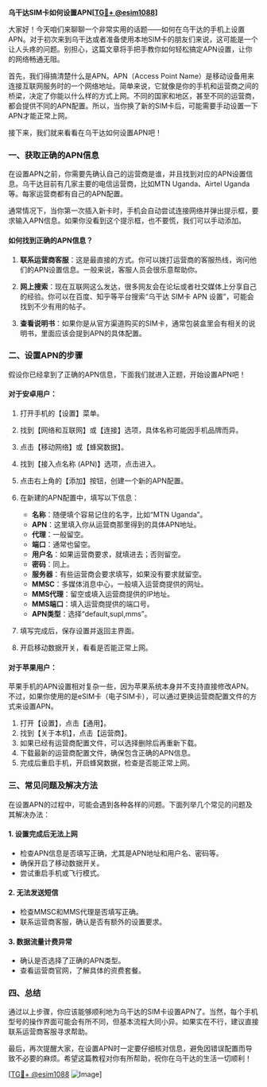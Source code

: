 **乌干达SIM卡如何设置APN[[TG💪+ @esim1088](https://t.me/s/esim1088)]**

大家好！今天咱们来聊聊一个非常实用的话题——如何在乌干达的手机上设置APN。对于初次来到乌干达或者准备使用本地SIM卡的朋友们来说，这可能是一个让人头疼的问题。别担心，这篇文章将手把手教你如何轻松搞定APN设置，让你的网络畅通无阻。

首先，我们得搞清楚什么是APN。APN（Access Point Name）是移动设备用来连接互联网服务时的一个网络地址。简单来说，它就像是你的手机和运营商之间的桥梁，决定了你能以什么样的方式上网。不同的国家和地区，甚至不同的运营商，都会提供不同的APN配置。所以，当你换了新的SIM卡后，可能需要手动设置一下APN才能正常上网。

接下来，我们就来看看在乌干达如何设置APN吧！

### 一、获取正确的APN信息

在设置APN之前，你需要先确认自己的运营商是谁，并且找到对应的APN设置信息。乌干达目前有几家主要的电信运营商，比如MTN Uganda、Airtel Uganda等。每家运营商都有自己的APN配置。

通常情况下，当你第一次插入新卡时，手机会自动尝试连接网络并弹出提示框，要求输入APN信息。如果你没看到这个提示框，也不要慌，我们可以手动添加。

#### 如何找到正确的APN信息？

1. **联系运营商客服**：这是最直接的方式。你可以拨打运营商的客服热线，询问他们的APN设置信息。一般来说，客服人员会很乐意帮助你。
   
2. **网上搜索**：现在互联网这么发达，很多网友会在论坛或者社交媒体上分享自己的经验。你可以在百度、知乎等平台搜索“乌干达 SIM卡 APN 设置”，可能会找到不少有用的帖子。

3. **查看说明书**：如果你是从官方渠道购买的SIM卡，通常包装盒里会有相关的说明书，里面应该会提到APN的具体配置。

### 二、设置APN的步骤

假设你已经拿到了正确的APN信息，下面我们就进入正题，开始设置APN吧！

#### 对于安卓用户：

1. 打开手机的【设置】菜单。
2. 找到【网络和互联网】或【连接】选项，具体名称可能因手机品牌而异。
3. 点击【移动网络】或【蜂窝数据】。
4. 找到【接入点名称 (APN)】选项，点击进入。
5. 点击右上角的【添加】按钮，创建一个新的APN配置。
6. 在新建的APN配置中，填写以下信息：
   - **名称**：随便填个容易记住的名字，比如“MTN Uganda”。
   - **APN**：这里填入你从运营商那里得到的具体APN地址。
   - **代理**：一般留空。
   - **端口**：通常也留空。
   - **用户名**：如果运营商要求，就填进去；否则留空。
   - **密码**：同上。
   - **服务器**：有些运营商会要求填写，如果没有要求就留空。
   - **MMSC**：多媒体消息中心，一般填入运营商提供的网址。
   - **MMS代理**：留空或填入运营商提供的IP地址。
   - **MMS端口**：填入运营商提供的端口号。
   - **APN类型**：选择“default,supl,mms”。

7. 填写完成后，保存设置并返回主界面。
8. 开启移动数据开关，看看是否能正常上网。

#### 对于苹果用户：

苹果手机的APN设置相对复杂一些，因为苹果系统本身并不支持直接修改APN。不过，如果你使用的是eSIM卡（电子SIM卡），可以通过更换运营商配置文件的方式来设置APN。

1. 打开【设置】，点击【通用】。
2. 找到【关于本机】，点击【运营商】。
3. 如果已经有运营商配置文件，可以选择删除后再重新下载。
4. 下载最新的运营商配置文件，确保包含正确的APN信息。
5. 完成后重启手机，开启蜂窝数据，检查是否能正常上网。

### 三、常见问题及解决方法

在设置APN的过程中，可能会遇到各种各样的问题。下面列举几个常见的问题及其解决办法：

#### 1. 设置完成后无法上网

- 检查APN信息是否填写正确，尤其是APN地址和用户名、密码等。
- 确保开启了移动数据开关。
- 尝试重启手机或飞行模式。

#### 2. 无法发送短信

- 检查MMSC和MMS代理是否填写正确。
- 联系运营商客服，确认是否有额外的设置要求。

#### 3. 数据流量计费异常

- 确认是否选择了正确的APN类型。
- 查看运营商官网，了解具体的资费套餐。

### 四、总结

通过以上步骤，你应该能够顺利地为乌干达的SIM卡设置APN了。当然，每个手机型号的操作界面可能会有所不同，但基本流程大同小异。如果实在不行，建议直接联系运营商客服寻求帮助。

最后，再次提醒大家，在设置APN时一定要仔细核对信息，避免因错误配置而导致不必要的麻烦。希望这篇教程对你有所帮助，祝你在乌干达的生活一切顺利！

[[TG💪+ @esim1088](https://t.me/s/esim1088) ![Image](https://i.postimg.cc/4NQfJmqS/Snipaste-2025-05-13-00-14-12.png)]